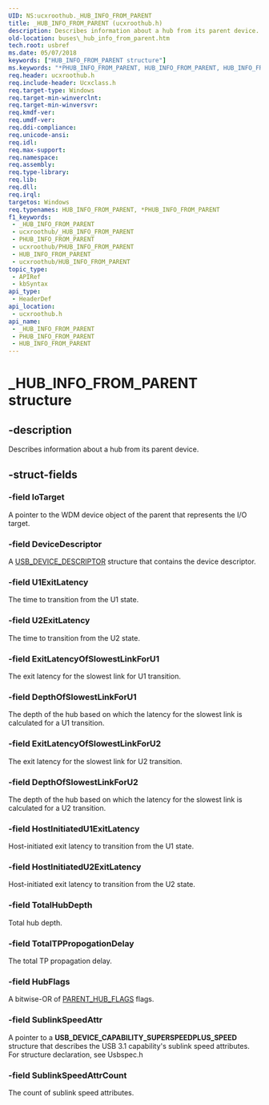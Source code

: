 ```yaml
---
UID: NS:ucxroothub._HUB_INFO_FROM_PARENT
title: _HUB_INFO_FROM_PARENT (ucxroothub.h)
description: Describes information about a hub from its parent device.
old-location: buses\_hub_info_from_parent.htm
tech.root: usbref
ms.date: 05/07/2018
keywords: ["HUB_INFO_FROM_PARENT structure"]
ms.keywords: "*PHUB_INFO_FROM_PARENT, HUB_INFO_FROM_PARENT, HUB_INFO_FROM_PARENT structure [Buses], P_HUB_INFO_FROM_PARENT, P_HUB_INFO_FROM_PARENT structure pointer [Buses], _HUB_INFO_FROM_PARENT, buses._hub_info_from_parent, ucxroothub/P_HUB_INFO_FROM_PARENT, ucxroothub/_HUB_INFO_FROM_PARENT"
req.header: ucxroothub.h
req.include-header: Ucxclass.h
req.target-type: Windows
req.target-min-winverclnt: 
req.target-min-winversvr: 
req.kmdf-ver: 
req.umdf-ver: 
req.ddi-compliance: 
req.unicode-ansi: 
req.idl: 
req.max-support: 
req.namespace: 
req.assembly: 
req.type-library: 
req.lib: 
req.dll: 
req.irql: 
targetos: Windows
req.typenames: HUB_INFO_FROM_PARENT, *PHUB_INFO_FROM_PARENT
f1_keywords:
 - _HUB_INFO_FROM_PARENT
 - ucxroothub/_HUB_INFO_FROM_PARENT
 - PHUB_INFO_FROM_PARENT
 - ucxroothub/PHUB_INFO_FROM_PARENT
 - HUB_INFO_FROM_PARENT
 - ucxroothub/HUB_INFO_FROM_PARENT
topic_type:
 - APIRef
 - kbSyntax
api_type:
 - HeaderDef
api_location:
 - ucxroothub.h
api_name:
 - _HUB_INFO_FROM_PARENT
 - PHUB_INFO_FROM_PARENT
 - HUB_INFO_FROM_PARENT
---
```


# _HUB_INFO_FROM_PARENT structure


## -description

Describes information about a hub from its parent device.

## -struct-fields

### -field IoTarget

A pointer to the WDM device object of the parent that represents the I/O target.

### -field DeviceDescriptor

A <a href="/windows-hardware/drivers/ddi/usbspec/ns-usbspec-_usb_device_descriptor">USB_DEVICE_DESCRIPTOR</a> structure that contains the device descriptor.

### -field U1ExitLatency

The time to transition from the U1 state.

### -field U2ExitLatency

The time to transition from the U2 state.

### -field ExitLatencyOfSlowestLinkForU1

The exit latency for the slowest link for U1 transition.

### -field DepthOfSlowestLinkForU1

The depth of the hub based on which the latency
        for the slowest link is calculated for a U1 transition.

### -field ExitLatencyOfSlowestLinkForU2

The exit latency for the slowest link for U2 transition.

### -field DepthOfSlowestLinkForU2

The depth of the hub based on which the latency
        for the slowest link is calculated for a U2 transition.

### -field HostInitiatedU1ExitLatency

Host-initiated exit latency to transition from the U1 state.

### -field HostInitiatedU2ExitLatency

Host-initiated exit latency to transition from the U2 state.

### -field TotalHubDepth

Total hub depth.

### -field TotalTPPropogationDelay

The total TP propagation delay.

### -field HubFlags

A bitwise-OR of <a href="/windows-hardware/drivers/ddi/ucxroothub/ns-ucxroothub-_parent_hub_flags">PARENT_HUB_FLAGS</a> flags.

### -field SublinkSpeedAttr

A pointer to a <b>USB_DEVICE_CAPABILITY_SUPERSPEEDPLUS_SPEED</b> structure that describes the USB 3.1 capability's sublink speed attributes. For structure declaration, see Usbspec.h

### -field SublinkSpeedAttrCount

The count of sublink speed attributes.

